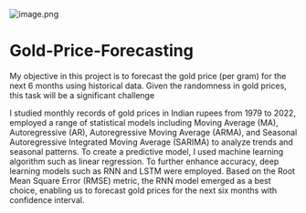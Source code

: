 ![image.png](attachment:image.png)

# Gold-Price-Forecasting
My objective in this project is to forecast the gold price (per gram) for the next 6 months using historical data. Given the randomness in gold prices, this task will be a significant challenge

 I studied monthly records of gold prices in Indian rupees from 1979 to 2022, employed a range of statistical models including Moving Average (MA), Autoregressive (AR), Autoregressive Moving Average (ARMA), and Seasonal Autoregressive Integrated Moving Average (SARIMA) to analyze trends and seasonal patterns. To create a predictive model, I used machine learning algorithm such as linear regression. To further enhance accuracy, deep learning models such as RNN and LSTM were employed. Based on the Root Mean Square Error (RMSE) metric, the RNN model emerged as a best choice, enabling us to forecast gold prices for the next six months with confidence interval.
